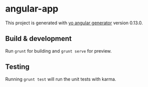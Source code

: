 # angular-app

This project is generated with [yo angular generator](https://github.com/yeoman/generator-angular)
version 0.13.0.

## Build & development

Run `grunt` for building and `grunt serve` for preview.

## Testing

Running `grunt test` will run the unit tests with karma.
